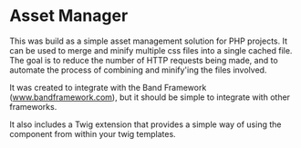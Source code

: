 Asset Manager
=============

This was build as a simple asset management solution for PHP projects. It can
be used to merge and minify multiple css files into a single cached file. The
goal is to reduce the number of HTTP requests being made, and to automate the
process of combining and minify'ing the files involved.

It was created to integrate with the Band Framework (www.bandframework.com),
but it should be simple to integrate with other frameworks.

It also includes a Twig extension that provides a simple way of using the
component from within your twig templates.

